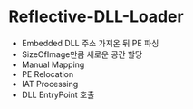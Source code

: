 # Reflective-DLL-Loader

- Embedded DLL 주소 가져온 뒤 PE 파싱
- SizeOfImage만큼 새로운 공간 할당
- Manual Mapping
- PE Relocation
- IAT Processing
- DLL EntryPoint 호출
